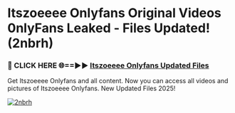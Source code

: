 # Itszoeeee Onlyfans Original Videos 0nlyFans Leaked - Files Updated! (2nbrh)

<h3>🔴 CLICK HERE 🌐==►► <a href="https://tinyurl.com/3ytaskbp" rel="nofollow">Itszoeeee Onlyfans Updated Files</a></h3>

Get Itszoeeee Onlyfans and all content. Now you can access all videos and pictures of Itszoeeee Onlyfans. New Updated Files 2025!

[![2nbrh](https://i.imgur.com/vBTAXPR.gif)](https://tinyurl.com/3ytaskbp)
